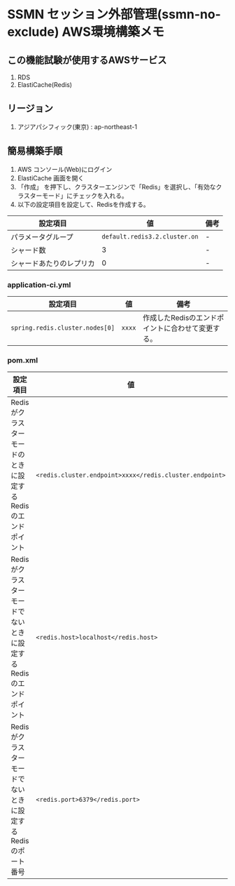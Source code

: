 # SSMN セッション外部管理(ssmn-no-exclude) AWS環境構築メモ

## この機能試験が使用するAWSサービス
1. RDS
1. ElastiCache(Redis)

## リージョン
1. アジアパシフィック(東京) : ap-northeast-1

## 簡易構築手順

1. AWS コンソール(Web)にログイン
2. ElastiCache 画面を開く
3. 「作成」 を押下し、クラスターエンジンで「Redis」を選択し、「有効なクラスターモード」にチェックを入れる。
4. 以下の設定項目を設定して、Redisを作成する。

|設定項目| 値 | 備考
|------|----|----|
| パラメータグループ | `default.redis3.2.cluster.on` | - |
| シャード数 | 3 | - |
| シャードあたりのレプリカ | 0 | - |

### application-ci.yml

|設定項目| 値 | 備考
|------|----|----|
| `spring.redis.cluster.nodes[0]` | `xxxx`| 作成したRedisのエンドポイントに合わせて変更する。 |

### pom.xml

|設定項目| 値 | 備考
|------|----|----|
| Redisがクラスターモードのときに設定するRedisのエンドポイント | `<redis.cluster.endpoint>xxxx</redis.cluster.endpoint>` | - |
| Redisがクラスターモードでないときに設定するRedisのエンドポイント |  `<redis.host>localhost</redis.host>` | 作成したRedisのエンドポイントに合わせて変更する。 |
| Redisがクラスターモードでないときに設定するRedisのポート番号 |  `<redis.port>6379</redis.port>` | 作成したRedisのポート番号に合わせて変更する。 |
